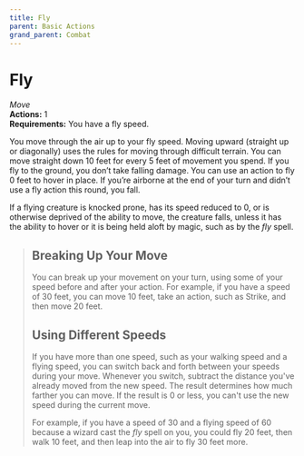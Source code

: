 ```yaml
---
title: Fly
parent: Basic Actions
grand_parent: Combat
---
```


# Fly
*Move*<br>
**Actions:** 1<br>
**Requirements:** You have a fly speed.

You move through the air up to your fly speed. Moving upward (straight up or diagonally) uses the rules for moving through difficult terrain. You can move straight down 10 feet for every 5 feet of movement you spend. If you fly to the ground, you don’t take falling damage. You can use an action to fly 0 feet to hover in place. If you’re airborne at the end of your turn and didn’t use a fly action this round, you fall.

If a flying creature is knocked prone, has its speed reduced to 0, or is otherwise deprived of the ability to move, the creature falls, unless it has the ability to hover or it is being held aloft by magic, such as by the *fly* spell.

> ## Breaking Up Your Move
> You can break up your movement on your turn, using some of your speed before and after your action. For example, if you have a speed of 30 feet, you can move 10 feet, take an action, such as Strike, and then move 20 feet.
> 
> ## Using Different Speeds
> If you have more than one speed, such as your walking speed and a flying speed, you can switch back and forth between your speeds during your move. Whenever you switch, subtract the distance you've already moved from the new speed. The result determines how much farther you can move. If the result is 0 or less, you can't use the new speed during the current move.
> 
> For example, if you have a speed of 30 and a flying speed of 60 because a wizard cast the *fly* spell on you, you could fly 20 feet, then walk 10 feet, and then leap into the air to fly 30 feet more.
